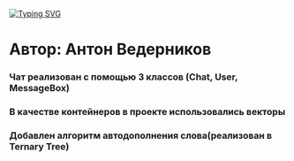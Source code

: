 [![Typing SVG](https://readme-typing-svg.herokuapp.com?color=%2336BCF7&lines=Project+EChat)](https://git.io/typing-svg)
<h1 align="left">Автор: Антон Ведерников</h1>
<h3 align="left">Чат реализован с помощью 3 классов (Chat, User, MessageBox)</h3>
<h3 align="left">В качестве контейнеров в проекте использовались векторы</h3>
<h3 align="left">Добавлен алгоритм автодополнения слова(реализован в Ternary Tree)</h3>
